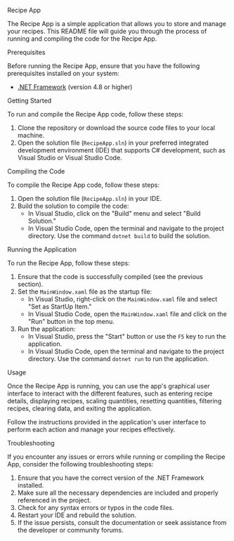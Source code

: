 Recipe App

The Recipe App is a simple application that allows you to store and manage your recipes. This README file will guide you through the process of running and compiling the code for the Recipe App.

 Prerequisites

Before running the Recipe App, ensure that you have the following prerequisites installed on your system:

- [.NET Framework](https://dotnet.microsoft.com/download/dotnet-framework) (version 4.8 or higher)

 Getting Started

To run and compile the Recipe App code, follow these steps:

1. Clone the repository or download the source code files to your local machine.
2. Open the solution file (`RecipeApp.sln`) in your preferred integrated development environment (IDE) that supports C# development, such as Visual Studio or Visual Studio Code.

 Compiling the Code

To compile the Recipe App code, follow these steps:

1. Open the solution file (`RecipeApp.sln`) in your IDE.
2. Build the solution to compile the code:
   - In Visual Studio, click on the "Build" menu and select "Build Solution."
   - In Visual Studio Code, open the terminal and navigate to the project directory. Use the command `dotnet build` to build the solution.

Running the Application

To run the Recipe App, follow these steps:

1. Ensure that the code is successfully compiled (see the previous section).
2. Set the `MainWindow.xaml` file as the startup file:
   - In Visual Studio, right-click on the `MainWindow.xaml` file and select "Set as StartUp Item."
   - In Visual Studio Code, open the `MainWindow.xaml` file and click on the "Run" button in the top menu.
3. Run the application:
   - In Visual Studio, press the "Start" button or use the `F5` key to run the application.
   - In Visual Studio Code, open the terminal and navigate to the project directory. Use the command `dotnet run` to run the application.

Usage

Once the Recipe App is running, you can use the app's graphical user interface to interact with the different features, such as entering recipe details, displaying recipes, scaling quantities, resetting quantities, filtering recipes, clearing data, and exiting the application.

Follow the instructions provided in the application's user interface to perform each action and manage your recipes effectively.

 Troubleshooting

If you encounter any issues or errors while running or compiling the Recipe App, consider the following troubleshooting steps:

1. Ensure that you have the correct version of the .NET Framework installed.
2. Make sure all the necessary dependencies are included and properly referenced in the project.
3. Check for any syntax errors or typos in the code files.
4. Restart your IDE and rebuild the solution.
5. If the issue persists, consult the documentation or seek assistance from the developer or community forums.

